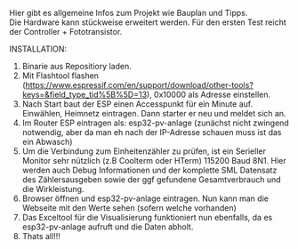 Hier gibt es allgemeine Infos zum Projekt wie Bauplan und Tipps.  
Die Hardware kann stückweise erweitert werden. Für den ersten Test reicht der Controller + Fototransistor.

INSTALLATION:  
1. Binarie aus Repositiory laden.  
2. Mit Flashtool flashen (https://www.espressif.com/en/support/download/other-tools?keys=&field_type_tid%5B%5D=13), 0x10000 als Adresse einstellen.  
3. Nach Start baut der ESP einen Accesspunkt für ein Minute auf. Einwählen, Heimnetz eintragen. Dann starter er neu und meldet sich an.  
4. Im Router ESP eintragen als: esp32-pv-anlage  (zunächst nicht zwingend notwendig, aber da man eh nach der IP-Adresse schauen muss ist das ein Abwasch)  
5. Um die Verbindung zum Einheitenzähler zu prüfen, ist ein Serieller Monitor sehr nützlich (z.B Coolterm oder HTerm) 115200 Baud 8N1. Hier werden auch Debug Informationen und der komplette SML Datensatz des Zählersausgeben sowie der ggf gefundene Gesamtverbrauch und die Wirkleistung.  
6. Browser öffnen und esp32-pv-anlage eintragen. Nun kann man die Webseite mit den Werte sehen (sofern welche vorhanden)
7. Das Exceltool für die Visualisierung funktioniert nun ebenfalls, da es esp32-pv-anlage aufruft und die Daten abholt.  
8. Thats all!!!
